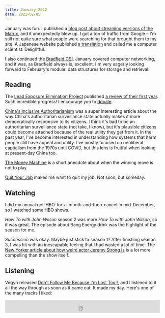 ```yaml
---
title: January 2022
date: 2022-02-05
---
```


January was fun. I published a [blog post about streaming versions of the Matrix](blog/the-matrix-looks-different-hulu-hbo-max/index.html), and it unexpectedly blew up. I got a ton of traffic from Google – I'm still not quite sure what people were searching for that brought them to my site. A Japanese website published [a translation](https://gigazine.net/news/20220108-matrix-hulu-hbo-max-color/) and called me a computer scientist. Delightful.

I also continued the [Bradfield CSI](https://bradfieldcs.com/csi/). January covered computer networking, and it was, as Bradfield always is, excellent. I'm very eagerly looking forward to February's module: data structures for storage and retrieval.

## Reading

The [Lead Exposure Elimination Project](https://leadelimination.org/) published [a review of their first year](https://leadelimination.org/annual-review-2020-21/). Such incredible progress! I encourage you to [donate](https://leadelimination.org/donate/).

[China's Inclusive Authoritarianism](https://www.noemamag.com/chinas-inclusive-authoritarianism/) was a super interesting article about the way China's authoritarian surveillance state actually makes it more democratically responsive to its citizens. I think it's bad to be an authoritarian surveillance state (hot take, I know), but it's plausible citizens could become attached because of the real utility they get from it. In the past year, I've become interested in understanding how systems that harm people still have appeal and utility. I've mostly focused on neoliberal capitalism from the 1970s until COVID, but this lens is fruitful when looking at present-day China too.

[The Money Machine](https://moxie.org/stories/money-machine/) is a short anecdote about when the winning move is not to play. 

[Quit Your Job](https://palladiummag.com/2022/01/06/quit-your-job/) makes me want to quit my job. Not soon, but someday.


## Watching

I did my annual get-HBO-for-a-month-and-then-cancel in mid-December, so I watched some HBO shows.

_How To with John Wilson_ season 2 was more _How To with John Wilson_, so it was great. The episode about Bang Energy drink was the highlight of the season for me.

_Succession_ was okay. Maybe just stick to season 1? After finishing season 3, I was hit with an inescapable feeling that I had wasted a lot of time. The [New Yorker article about how weird actor Jeremy Strong is](https://www.newyorker.com/magazine/2021/12/13/on-succession-jeremy-strong-doesnt-get-the-joke) is a lot more compelling than the show itself.

## Listening

Vegyn released  [Don't Follow Me Because I'm Lost Too!!](https://vegyn.bandcamp.com/album/dont-follow-me-because-im-lost-too), and I listened to it all the way through as soon as it came out. It made my day. Here's one of the many tracks I liked:

<iframe class="bandcamp-player" style="border: 0; width: 100%; height: 42px;" src="https://bandcamp.com/EmbeddedPlayer/album=3767420141/size=small/bgcol=ffffff/linkcol=0687f5/track=3027248650/transparent=true/" seamless><a href="https://vegyn.bandcamp.com/album/dont-follow-me-because-im-lost-too">Don&#39;t Follow Me Because I&#39;m Lost Too!! by Vegyn</a></iframe>
